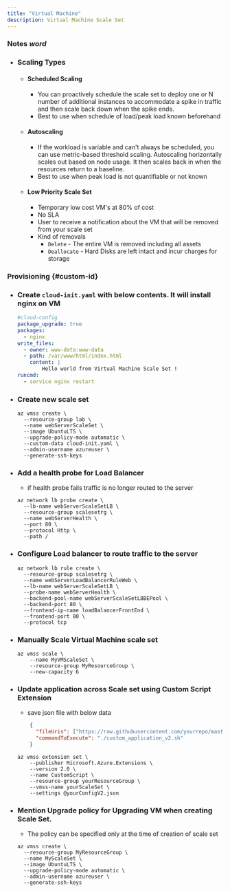 ```yaml
---
title: "Virtual Machine"
description: Virtual Machine Scale Set
---
```


### Notes <em class="notes">word</em>
- ### Scaling Types
    - #### Scheduled Scaling
        - You can proactively schedule the scale set to deploy one or N number of additional instances to accommodate a spike in traffic and then scale back down when the spike ends.
        - Best to use when schedule of load/peak load known beforehand
    - #### Autoscaling
        - If the workload is variable and can't always be scheduled, you can use metric-based threshold scaling. Autoscaling horizontally scales out based on node usage. It then scales back in when the resources return to a baseline.
        - Best to use when peak load is not quantifiable or not known
    - #### Low Priority Scale Set
        - Temporary low cost VM's at 80% of cost
        - No SLA
        - User to receive a notification about the VM that will be removed from your scale set
        - Kind of removals
            - `Delete` - The entire VM is removed including all assets
            - `Deallocate` - Hard Disks are left intact and incur charges for storage
            
### Provisioning {#custom-id}
- ### Create `cloud-init.yaml` with below contents. It will install nginx on VM
    ```yaml
    #cloud-config
    package_upgrade: true
    packages:
      - nginx
    write_files:
      - owner: www-data:www-data
      - path: /var/www/html/index.html
        content: |
            Hello world from Virtual Machine Scale Set !
    runcmd:
      - service nginx restart
    ```
- ### Create new scale set
    ```azcli
    az vmss create \
      --resource-group lab \
      --name webServerScaleSet \
      --image UbuntuLTS \
      --upgrade-policy-mode automatic \
      --custom-data cloud-init.yaml \
      --admin-username azureuser \
      --generate-ssh-keys
    ```
- ### Add a health probe for Load Balancer
    - if health probe fails traffic is no longer routed to the server
    ```azcli
    az network lb probe create \
      --lb-name webServerScaleSetLB \
      --resource-group scalesetrg \
      --name webServerHealth \
      --port 80 \
      --protocol Http \
      --path /
    ```
- ### Configure Load balancer to route traffic to the server
    ```azcli
    az network lb rule create \
      --resource-group scalesetrg \
      --name webServerLoadBalancerRuleWeb \
      --lb-name webServerScaleSetLB \
      --probe-name webServerHealth \
      --backend-pool-name webServerScaleSetLBBEPool \
      --backend-port 80 \
      --frontend-ip-name loadBalancerFrontEnd \
      --frontend-port 80 \
      --protocol tcp
    ```
- ### Manually Scale Virtual Machine scale set
    ```azcli
    az vmss scale \
        --name MyVMScaleSet \
        --resource-group MyResourceGroup \
        --new-capacity 6
    ```
 
- ### Update application across Scale set using Custom Script Extension
    - save json file with below data
    ```json
        {
          "fileUris": ["https://raw.githubusercontent.com/yourrepo/master/custom_application_v2.sh"],
          "commandToExecute": "./custom_application_v2.sh"
        }
    ```
    ```azcli
    az vmss extension set \
        --publisher Microsoft.Azure.Extensions \
        --version 2.0 \
        --name CustomScript \
        --resource-group yourResourceGroup \
        --vmss-name yourScaleSet \
        --settings @yourConfigV2.json
    ```
- ### Mention Upgrade policy for Upgrading VM when creating Scale Set. 
    - The policy can be specified only at the time of creation of scale set
    ```azcli
    az vmss create \
      --resource-group MyResourceGroup \
      --name MyScaleSet \
      --image UbuntuLTS \
      --upgrade-policy-mode automatic \
      --admin-username azureuser \
      --generate-ssh-keys
    ```
